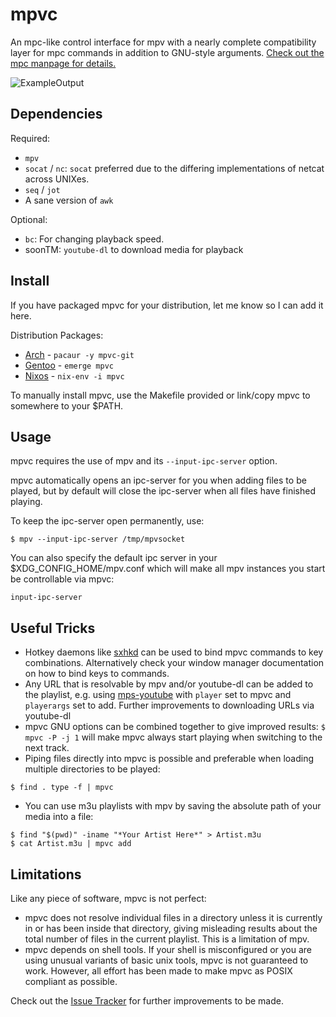 # mpvc

An mpc-like control interface for mpv with a nearly complete compatibility layer for mpc commands in
addition to GNU-style arguments. [Check out the mpc manpage for details.](http://linux.die.net/man/1/mpc)

![ExampleOutput](https://github.com/Wildefyr/mpvc/blob/master/output.png)

## Dependencies

Required:

- `mpv`
- `socat` / `nc`: `socat` preferred due to the differing implementations of netcat across UNIXes.
- `seq` / `jot`
- A sane version of `awk`

Optional:

- `bc`: For changing playback speed.
- soonTM: `youtube-dl` to download media for playback

## Install

If you have packaged mpvc for your distribution, let me know so I can add it here.

Distribution Packages:
- [Arch](https://aur.archlinux.org/packages/mpvc-git) - `pacaur -y mpvc-git`
- [Gentoo](https://gitlab.com/xy2_/osman) - `emerge mpvc`
- [Nixos](http://github.com/nixos/nixpkgs) - `nix-env -i mpvc`

To manually install mpvc, use the Makefile provided or link/copy mpvc to somewhere to your $PATH.

## Usage

mpvc requires the use of mpv and its `--input-ipc-server` option.

mpvc automatically opens an ipc-server for you when adding files to be played,
but by default will close the ipc-server when all files have finished playing.

To keep the ipc-server open permanently, use:
```
$ mpv --input-ipc-server /tmp/mpvsocket
```

You can also specify the default ipc server in your $XDG_CONFIG_HOME/mpv.conf
which will make all mpv instances you start be controllable via mpvc:
```
input-ipc-server
```

## Useful Tricks

- Hotkey daemons like [sxhkd](https://github.com/baskerville/sxhkd)
  can be used to bind mpvc commands to key combinations. Alternatively check
  your window manager documentation on how to bind keys to commands.
- Any URL that is resolvable by mpv and/or youtube-dl can be added to the
  playlist, e.g. using [mps-youtube](https://github.com/mps-youtube/mps-youtube)
  with `player` set to mpvc and `playerargs` set to add. Further improvements to
  downloading URLs via youtube-dl
- mpvc GNU options can be combined together to give improved results: `$ mpvc -P -j 1`
  will make mpvc always start playing when switching to the next track.
- Piping files directly into mpvc is possible and preferable when
  loading multiple directories to be played:
```
$ find . type -f | mpvc
```
- You can use m3u playlists with mpv by saving the absolute path of your media into a file:
```
$ find "$(pwd)" -iname "*Your Artist Here*" > Artist.m3u
$ cat Artist.m3u | mpvc add
```

## Limitations

Like any piece of software, mpvc is not perfect:

- mpvc does not resolve individual files in a directory unless it is
  currently in or has been inside that directory, giving misleading results about
  the total number of files in the current playlist. This is a limitation of mpv.
- mpvc depends on shell tools. If your shell is misconfigured or you are using
  unusual variants of basic unix tools, mpvc is not guaranteed to work. However,
  all effort has been made to make mpvc as POSIX compliant as possible.

Check out the [Issue Tracker](https://github.com/wildefyr/mpvc/issues) for
further improvements to be made.
